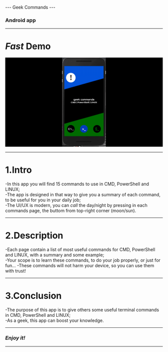 --- Geek Commands ---

### Android app ###
***

# <b><em>Fast</em></b> Demo #
![geek commands app](https://github.com/horjarobert/GeekCommands/blob/master/geek-commands.gif)
***

# 1.Intro #

-In this app you will find 15 commands to use in CMD, PowerShell and LINUX;    
-The app is designed in that way to give you a summary of each command, to be useful for you in your daily job;    
-The UI/UX is modern, you can <em>call</em> the day/night by pressing in each commands page, the buttom from top-right corner (moon/sun).    

***
# 2.Description #

-Each page contain a list of most useful commands for CMD, PowerShell and LINUX, with a summary and some example;   
-Your scope is to learn these commands, to do your job properly, or just for fun...    -These commands will not harm your device, so you can use them with trust!    

***
# 3.Conclusion #

-The purpose of this app is to give others some useful terminal commands in CMD, PowerShell and LINUX;   
-As a geek, this app can boost your knowledge.   
***

### <em>Enjoy it!</em> ###
***
